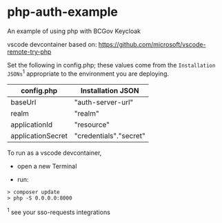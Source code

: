 # php-auth-example

An example of using php with BCGov Keycloak

vscode devcontainer based on:
https://github.com/microsoft/vscode-remote-try-php

Set the following in config.php; these values come from the `Installation JSONs`<sup>1</sup> appropriate to the environment you are deploying.

| config.php        | Installation JSON      |
| ----------------- |----------------------- |
| baseUrl           | "auth-server-url"      |
| realm             | "realm"                |
| applicationId     | "resource"             |
| applicationSecret | "credentials"."secret" |


To run as a vscode devcontainer,

- open a new Terminal

- run:
```
> composer update
> php -S 0.0.0.0:8000
```

<sup>1</sup> see your sso-requests integrations
